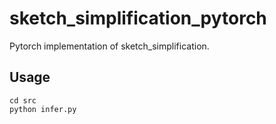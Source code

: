# sketch_simplification_pytorch

Pytorch implementation of sketch_simplification. 


## Usage

```
cd src
python infer.py
```